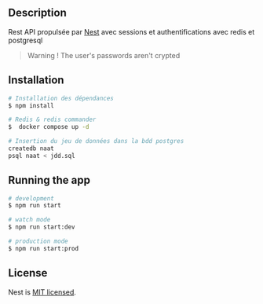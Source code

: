 ## Description

Rest API propulsée par [Nest](https://github.com/nestjs/nest) avec sessions et authentifications avec redis et postgresql

> Warning ! The user's passwords aren't crypted

## Installation

```bash
# Installation des dépendances
$ npm install
```

```bash
# Redis & redis commander
$  docker compose up -d
```

```bash
# Insertion du jeu de données dans la bdd postgres
createdb naat
psql naat < jdd.sql
```

## Running the app

```bash
# development
$ npm run start

# watch mode
$ npm run start:dev

# production mode
$ npm run start:prod
```

## License

Nest is [MIT licensed](LICENSE).
